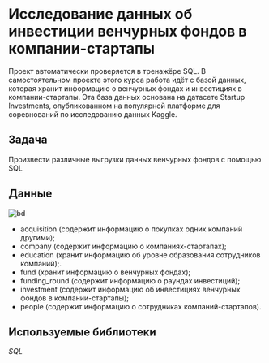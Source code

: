# Исследование данных об инвестиции венчурных фондов в компании-стартапы

Проект автоматически проверяется в тренажёре SQL. В самостоятельном проекте этого курса работа идёт с базой данных, которая хранит информацию о венчурных фондах и инвестициях в компании-стартапы. Эта база данных основана на датасете Startup Investments, опубликованном на популярной платформе для соревнований по исследованию данных Kaggle.

## Задача 

Произвести различные выгрузки данных венчурных фондов с помощью SQL


## Данные

![bd](https://github.com/ovalentinka/Data_analyst/blob/02637d04843ceffe28d0538b4c287128a376f325/sql_border2880_1628581406.png)

* acquisition (cодержит информацию о покупках одних компаний другими);
* company (cодержит информацию о компаниях-стартапах);
* education (хранит информацию об уровне образования сотрудников компаний);.
* fund (хранит информацию о венчурных фондах);
* funding_round (содержит информацию о раундах инвестиций);
* investment (cодержит информацию об инвестициях венчурных фондов в компании-стартапы);
* people (cодержит информацию о сотрудниках компаний-стартапов).

## Используемые библиотеки

*SQL* 
